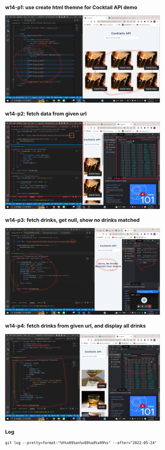 ### w14-p1: use create html themne for Cocktail API demo

![p1](./p1.png)

### w14-p2: fetch data from given url

![p2](./p2.png)

### w14-p3: fetch drinks, get null, show no drinks matched

![p3](./p3.png)

### w14-p4: fetch drinks from given url, and display all drinks

![p4](./p4.png)

### Log

```
git log --pretty=format:"%h%x09%an%x09%ad%x09%s" --after="2022-05-24"
```
